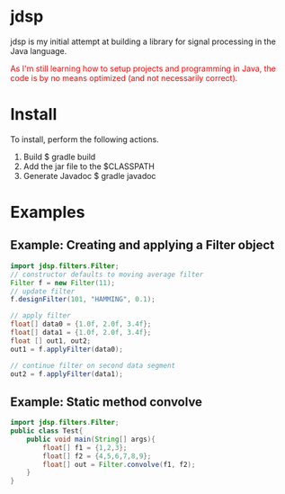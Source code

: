 # jdsp
jdsp is my initial attempt at building a library for signal processing in the Java language.  

<span style="color:red">As I'm still learning how to setup projects and programming in Java, the code is by no means optimized (and not necessarily correct).</span>

# Install
To install, perform the following actions.
1. Build
    $ gradle build
2. Add the jar file to the $CLASSPATH
3. Generate Javadoc
    $ gradle javadoc

# Examples
## Example: Creating and applying a Filter object
~~~Java
import jdsp.filters.Filter;
// constructor defaults to moving average filter
Filter f = new Filter(11);
// update filter
f.designFilter(101, "HAMMING", 0.1);

// apply filter
float[] data0 = {1.0f, 2.0f, 3.4f};
float[] data1 = {1.0f, 2.0f, 3.4f};
float [] out1, out2;
out1 = f.applyFilter(data0);

// continue filter on second data segment
out2 = f.applyFilter(data1);
~~~

## Example: Static method convolve
~~~Java
import jdsp.filters.Filter;
public class Test{
    public void main(String[] args){
        float[] f1 = {1,2,3};
        float[] f2 = {4,5,6,7,8,9};
        float[] out = Filter.convolve(f1, f2);
    }
}
~~~
